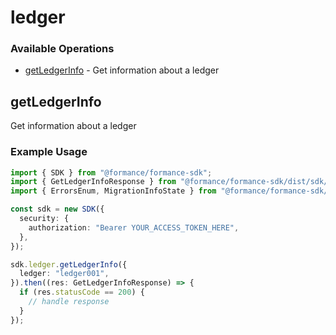 # ledger

### Available Operations

* [getLedgerInfo](#getledgerinfo) - Get information about a ledger

## getLedgerInfo

Get information about a ledger

### Example Usage

```typescript
import { SDK } from "@formance/formance-sdk";
import { GetLedgerInfoResponse } from "@formance/formance-sdk/dist/sdk/models/operations";
import { ErrorsEnum, MigrationInfoState } from "@formance/formance-sdk/dist/sdk/models/shared";

const sdk = new SDK({
  security: {
    authorization: "Bearer YOUR_ACCESS_TOKEN_HERE",
  },
});

sdk.ledger.getLedgerInfo({
  ledger: "ledger001",
}).then((res: GetLedgerInfoResponse) => {
  if (res.statusCode == 200) {
    // handle response
  }
});
```
